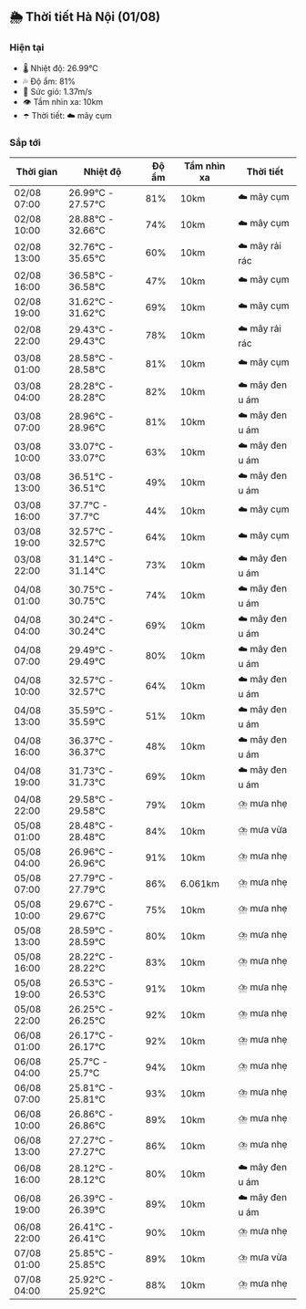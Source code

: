 ## 🌦️ Thời tiết Hà Nội (01/08)

### Hiện tại

- 🌡️ Nhiệt độ: 26.99℃
- 💦 Độ ẩm: 81%
- 💨 Sức gió: 1.37m/s
- 👁️ Tầm nhìn xa: 10km
- ☂️ Thời tiết: ☁️ mây cụm

### Sắp tới

| Thời gian | Nhiệt độ | Độ ẩm | Tầm nhìn xa | Thời tiết |
| --- | --- | --- | --- | --- |
| 02/08 07:00 | 26.99℃ - 27.57℃ | 81% | 10km | ☁️ mây cụm |
| 02/08 10:00 | 28.88℃ - 32.66℃ | 74% | 10km | ☁️ mây cụm |
| 02/08 13:00 | 32.76℃ - 35.65℃ | 60% | 10km | ☁️ mây rải rác |
| 02/08 16:00 | 36.58℃ - 36.58℃ | 47% | 10km | ☁️ mây cụm |
| 02/08 19:00 | 31.62℃ - 31.62℃ | 69% | 10km | ☁️ mây cụm |
| 02/08 22:00 | 29.43℃ - 29.43℃ | 78% | 10km | ☁️ mây rải rác |
| 03/08 01:00 | 28.58℃ - 28.58℃ | 81% | 10km | ☁️ mây cụm |
| 03/08 04:00 | 28.28℃ - 28.28℃ | 82% | 10km | ☁️ mây đen u ám |
| 03/08 07:00 | 28.96℃ - 28.96℃ | 81% | 10km | ☁️ mây đen u ám |
| 03/08 10:00 | 33.07℃ - 33.07℃ | 63% | 10km | ☁️ mây đen u ám |
| 03/08 13:00 | 36.51℃ - 36.51℃ | 49% | 10km | ☁️ mây đen u ám |
| 03/08 16:00 | 37.7℃ - 37.7℃ | 44% | 10km | ☁️ mây cụm |
| 03/08 19:00 | 32.57℃ - 32.57℃ | 64% | 10km | ☁️ mây cụm |
| 03/08 22:00 | 31.14℃ - 31.14℃ | 73% | 10km | ☁️ mây đen u ám |
| 04/08 01:00 | 30.75℃ - 30.75℃ | 74% | 10km | ☁️ mây đen u ám |
| 04/08 04:00 | 30.24℃ - 30.24℃ | 69% | 10km | ☁️ mây đen u ám |
| 04/08 07:00 | 29.49℃ - 29.49℃ | 80% | 10km | ☁️ mây đen u ám |
| 04/08 10:00 | 32.57℃ - 32.57℃ | 64% | 10km | ☁️ mây đen u ám |
| 04/08 13:00 | 35.59℃ - 35.59℃ | 51% | 10km | ☁️ mây đen u ám |
| 04/08 16:00 | 36.37℃ - 36.37℃ | 48% | 10km | ☁️ mây đen u ám |
| 04/08 19:00 | 31.73℃ - 31.73℃ | 69% | 10km | ☁️ mây đen u ám |
| 04/08 22:00 | 29.58℃ - 29.58℃ | 79% | 10km | ⛈️ mưa nhẹ |
| 05/08 01:00 | 28.48℃ - 28.48℃ | 84% | 10km | ⛈️ mưa vừa |
| 05/08 04:00 | 26.96℃ - 26.96℃ | 91% | 10km | ⛈️ mưa nhẹ |
| 05/08 07:00 | 27.79℃ - 27.79℃ | 86% | 6.061km | ⛈️ mưa nhẹ |
| 05/08 10:00 | 29.67℃ - 29.67℃ | 75% | 10km | ⛈️ mưa nhẹ |
| 05/08 13:00 | 28.59℃ - 28.59℃ | 80% | 10km | ⛈️ mưa nhẹ |
| 05/08 16:00 | 28.22℃ - 28.22℃ | 83% | 10km | ⛈️ mưa nhẹ |
| 05/08 19:00 | 26.53℃ - 26.53℃ | 91% | 10km | ⛈️ mưa nhẹ |
| 05/08 22:00 | 26.25℃ - 26.25℃ | 92% | 10km | ⛈️ mưa nhẹ |
| 06/08 01:00 | 26.17℃ - 26.17℃ | 92% | 10km | ⛈️ mưa nhẹ |
| 06/08 04:00 | 25.7℃ - 25.7℃ | 94% | 10km | ⛈️ mưa nhẹ |
| 06/08 07:00 | 25.81℃ - 25.81℃ | 93% | 10km | ⛈️ mưa nhẹ |
| 06/08 10:00 | 26.86℃ - 26.86℃ | 89% | 10km | ⛈️ mưa nhẹ |
| 06/08 13:00 | 27.27℃ - 27.27℃ | 86% | 10km | ⛈️ mưa nhẹ |
| 06/08 16:00 | 28.12℃ - 28.12℃ | 80% | 10km | ☁️ mây đen u ám |
| 06/08 19:00 | 26.39℃ - 26.39℃ | 89% | 10km | ☁️ mây đen u ám |
| 06/08 22:00 | 26.41℃ - 26.41℃ | 90% | 10km | ⛈️ mưa nhẹ |
| 07/08 01:00 | 25.85℃ - 25.85℃ | 89% | 10km | ⛈️ mưa vừa |
| 07/08 04:00 | 25.92℃ - 25.92℃ | 88% | 10km | ⛈️ mưa nhẹ |

